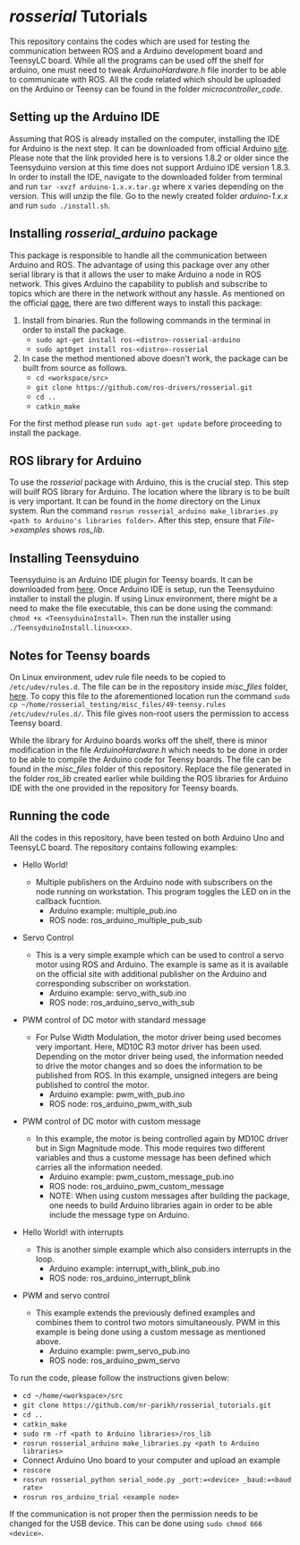 # *rosserial* Tutorials

This repository contains the codes which are used for testing the communication between ROS and a Arduino development board and TeensyLC board. While all the programs can be used off the shelf for arduino, one must need to tweak *ArduinoHardware.h* file inorder to be able to communicate with ROS. All the code related which should be uploaded on the Arduino or Teensy can be found in the folder *microcontroller_code*.

## Setting up the Arduino IDE 

Assuming that ROS is already installed on the computer, installing the IDE for Arduino is the next step. It can be downloaded from official Arduino [site](https://www.arduino.cc/en/Main/OldSoftwareReleases#previous). Please note that the link provided here is to versions 1.8.2 or older since the Teensyduino version at this time does not support Arduino IDE version 1.8.3. In order to install the IDE, navigate to the downloaded folder from terminal and run `tar -xvzf arduino-1.x.x.tar.gz` where x varies depending on the version. This will unzip the file. Go to the newly created folder *arduino-1.x.x* and run `sudo ./install.sh`. 

## Installing *rosserial_arduino* package

This package is responsible to handle all the communication between Arduino and ROS. The advantage of using this package over any other serial library is that it allows the user to make Arduino a node in ROS network. This gives Arduino the capability to publish and subscribe to topics which are there in the network without any hassle. As mentioned on the official [page](http://wiki.ros.org/rosserial_arduino/Tutorials/Arduino%20IDE%20Setup), there are two different ways to install this package:

  1. Install from binaries. Run the following commands in the terminal in order to install the package.
      * `sudo apt-get install ros-<distro>-rosserial-arduino`
      * `sudo apt0get install ros-<distro>-rosserial`
  2. In case the method mentioned above doesn't work, the package can be built from source as follows.
      * `cd <workspace/src>`
      * `git clone https://github.com/ros-drivers/rosserial.git`
      * `cd ..`
      * `catkin_make`

For the first method please run `sudo apt-get update` before proceeding to install the package. 

## ROS library for Arduino 

To use the *rosserial* package with Arduino, this is the crucial step. This step will builf ROS library for Arduino. The location where the library is to be built is very important. It can be found in the *home* directory on the Linux system. Run the command `rosrun rosserial_arduino make_libraries.py <path to Arduino's libraries folder>`. After this step, ensure that *File->examples* shows *ros_lib*.

## Installing Teensyduino

Teensyduino is an Arduino IDE plugin for Teensy boards. It can be downloaded from [here](https://www.pjrc.com/teensy/td_download.html). Once Arduino IDE is setup, run the Teensyduino installer to install the plugin. If using Linux environment, there might be a need to make the file executable, this can be done using the command: `chmod +x <TeensyduinoInstall>`. Then run the installer using `./TeensyduinoInstall.linux<xx>`.


## Notes for Teensy boards

On Linux environment, udev rule file needs to be copied to `/etc/udev/rules.d`. The file can be in the repository inside *misc_files* folder, [here](https://github.com/nr-parikh/rosserial_testing/blob/master/misc_files/49-teensy.rules). To copy this file to the aforementioned location run the command `sudo cp ~/home/rosserial_testing/misc_files/49-teensy.rules /etc/udev/rules.d/`. This file gives non-root users the permission to access Teensy board.

While the library for Arduino boards works off the shelf, there is minor modification in the file *ArduinoHardware.h* which needs to be done in order to be able to compile the Arduino code for Teensy boards. The file can be found in the *misc_files* folder of this repository. Replace the file generated in the folder *ros_lib* created earlier while building the ROS libraries for Arduino IDE with the one provided in the repository for Teensy boards.

## Running the code

All the codes in this repository, have been tested on both Arduino Uno and TeensyLC board. The repository contains following examples:

  * Hello World!
    * Multiple publishers on the Arduino node with subscribers on the node running on workstation. This program toggles the LED on in the callback fucntion.
      * Arduino example: multiple_pub.ino
      * ROS node: ros_arduino_multiple_pub_sub
    
  * Servo Control 
    * This is a very simple example which can be used to control a servo motor using ROS and Arduino. The example is same as it is available on the official site with additional publisher on the Arduino and corresponding subscriber on workstation.
      * Arduino example: servo_with_sub.ino
      * ROS node: ros_arduino_servo_with_sub
  
  * PWM control of DC motor with standard message
    * For Pulse Width Modulation, the motor driver being used becomes very important. Here, MD10C R3 motor driver has been used. Depending on the motor driver being used, the information needed to drive the motor changes and so does the information to be published from ROS. In this example, unsigned integers are being published to control the motor.
      * Arduino example: pwm_with_pub.ino
      * ROS node: ros_arduino_pwm_with_sub
  
  * PWM control of DC motor with custom message
    * In this example, the motor is being controlled again by MD10C driver but in Sign Magnitude mode. This mode requires two different variables and thus a custome message has been defined which carries all the information needed.
      * Arduino example: pwm_custom_message_pub.ino
      * ROS node: ros_arduino_pwm_custom_message
      * NOTE: When using custom messages after building the package, one needs to build Arduino libraries again in order to be able include the message type on Arduino.
        
  * Hello World! with interrupts
    * This is another simple example which also considers interrupts in the loop.
      * Arduino example: interrupt_with_blink_pub.ino
      * ROS node: ros_arduino_interrupt_blink
  
  * PWM and servo control
    * This example extends the previously defined examples and combines them to control two motors simultaneously. PWM in this example is being done using a custom message as mentioned above.
      * Arduino example: pwm_servo_pub.ino
      * ROS node: ros_arduino_pwm_servo
    
To run the code, please follow the instructions given below:
  * `cd ~/home/<workspace>/src`
  * `git clone https://github.com/nr-parikh/rosserial_tutorials.git`
  * `cd ..`
  * `catkin_make`
  * `sudo rm -rf <path to Arduino libraries>/ros_lib`
  * `rosrun rosserial_arduino make_libraries.py <path to Arduino libraries>`
  * Connect Arduino Uno board to your computer and upload an example
  * `roscore` 
  * `rosrun rosserial_python serial_node.py _port:=<device> _baud:=<baud rate>`
  * `rosrun ros_arduino_trial <example node>`
  
If the communication is not proper then the permission needs to be changed for the USB device. This can be done using `sudo chmod 666 <device>`.
